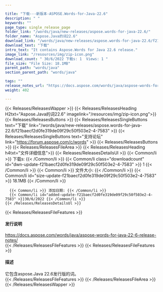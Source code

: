 ```yaml
---

title: "下载---新版本-ASPOSE.Words-for-Java-22.6"
description: " "
keywords: ""
page_type: single_release_page
folder_link: "/words/java/new-releases/aspose.words-for-java-22.6/"
folder_name: "Aspose.Java的词22.6"
download_link: "/words/java/new-releases/aspose.words-for-java-22.6/f21baecf2d0fe319de09f29c50f503e2-4-7583"
download_text: "下载"
intro_text: "It contains Aspose.Words for Java 22.6 release."
image_link: "/resources/img/zip-icon.png"
download_count: " 30/6/2022 下载s: 1  Views: 1 "
file_size: "File Size: 18.1MB"
parent_path: "words/java"
section_parent_path: "words/java"

tags: ""
release_notes_url: "https://docs.aspose.com/words/java/aspose-words-for-java-22-6-release-notes/"
weight: 402

---
```


{{< Releases/ReleasesWapper >}}
  {{< Releases/ReleasesHeading H2txt="Aspose.Java的词22.6" imagelink="/resources/img/zip-icon.png">}}
  {{< Releases/ReleasesButtons >}}
    {{< Releases/ReleasesSingleButtons text="下载" link="/words/java/new-releases/aspose.words-for-java-22.6/f21baecf2d0fe319de09f29c50f503e2-4-7583" >}}
    {{< Releases/ReleasesSingleButtons text="支持论坛" link="https://forum.aspose.com/c/words" >}}
  {{< Releases/ReleasesButtons >}}
  {{< Releases/ReleasesFileArea >}}
    {{< Releases/ReleasesHeading h4txt="文件详细信息">}}
    {{< Releases/ReleasesDetailsUl >}}
      {{< Common/li >}} 下载s: {{< /Common/li >}}
      {{< Common/li class="downloadcount" id="dwn-update-f21baecf2d0fe319de09f29c50f503e2-4-7583" >}} 1 {{< /Common/li >}}
      {{< Common/li >}} 文件大小: {{< /Common/li >}}
      {{< Common/li id="size-update-f21baecf2d0fe319de09f29c50f503e2-4-7583" >}} 18.1MB {{< /Common/li >}}

      {{< Common/li >}} 添加日期: {{< /Common/li >}}
      {{< Common/li id="added-update-f21baecf2d0fe319de09f29c50f503e2-4-7583" >}}30/6/2022 {{< /Common/li >}}
    {{< /Releases/ReleasesDetailsUl >}}

  {{< Releases/ReleasesFileFeatures >}}
      <h4>发行说明</h4><div><a href='https://docs.aspose.com/words/java/aspose-words-for-java-22-6-release-notes/'>https://docs.aspose.com/words/java/aspose-words-for-java-22-6-release-notes/</a></div>
  {{< /Releases/ReleasesFileFeatures >}}
  {{< Releases/ReleasesFileFeatures >}}
      <h4>描述</h4><div class="HTMLDescription">它包含aspose.Java 22.6发行版的词。</div>
  {{< /Releases/ReleasesFileFeatures >}}
 {{< /Releases/ReleasesFileArea >}}
{{< /Releases/ReleasesWapper >}}


